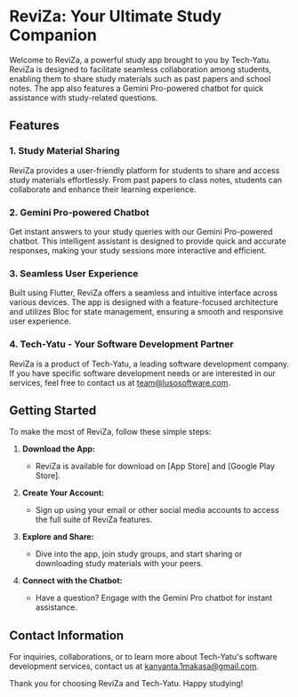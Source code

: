 # ReviZa: Your Ultimate Study Companion

Welcome to ReviZa, a powerful study app brought to you by Tech-Yatu. ReviZa is designed to facilitate seamless collaboration among students, enabling them to share study materials such as past papers and school notes. The app also features a Gemini Pro-powered chatbot for quick assistance with study-related questions.

## Features

### 1. Study Material Sharing

ReviZa provides a user-friendly platform for students to share and access study materials effortlessly. From past papers to class notes, students can collaborate and enhance their learning experience.

### 2. Gemini Pro-powered Chatbot

Get instant answers to your study queries with our Gemini Pro-powered chatbot. This intelligent assistant is designed to provide quick and accurate responses, making your study sessions more interactive and efficient.

### 3. Seamless User Experience

Built using Flutter, ReviZa offers a seamless and intuitive interface across various devices. The app is designed with a feature-focused architecture and utilizes Bloc for state management, ensuring a smooth and responsive user experience.

### 4. Tech-Yatu - Your Software Development Partner

ReviZa is a product of Tech-Yatu, a leading software development company. If you have specific software development needs or are interested in our services, feel free to contact us at <team@lusosoftware.com>.

## Getting Started

To make the most of ReviZa, follow these simple steps:

1. **Download the App:**
   - ReviZa is available for download on [App Store] and [Google Play Store].

2. **Create Your Account:**
   - Sign up using your email or other social media accounts to access the full suite of ReviZa features.

3. **Explore and Share:**
   - Dive into the app, join study groups, and start sharing or downloading study materials with your peers.

4. **Connect with the Chatbot:**
   - Have a question? Engage with the Gemini Pro chatbot for instant assistance.

## Contact Information

For inquiries, collaborations, or to learn more about Tech-Yatu's software development services, contact us at <kanyanta.1makasa@gmail.com>.

Thank you for choosing ReviZa and Tech-Yatu. Happy studying!
